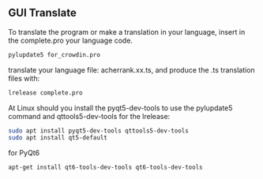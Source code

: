 GUI Translate
-------------

To translate the program or make a translation in your language, insert in the complete.pro your language code.

```sh
pylupdate5 for_crowdin.pro
```

translate your language file: acherrank.xx.ts, and produce the .ts translation files with:

```sh
lrelease complete.pro
```

At Linux should you install the pyqt5-dev-tools to use the pylupdate5 command and qttools5-dev-tools for the lrelease:

```sh
sudo apt install pyqt5-dev-tools qttools5-dev-tools
sudo apt install qt5-default
```
for PyQt6
```sh
apt-get install qt6-tools-dev-tools qt6-tools-dev-tools
```
